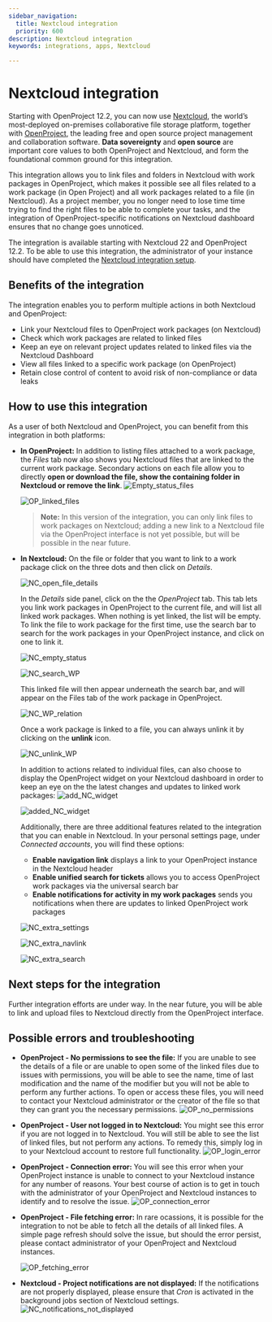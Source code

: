 ```yaml
---
sidebar_navigation:
  title: Nextcloud integration
  priority: 600
description: Nextcloud integration
keywords: integrations, apps, Nextcloud

---
```


# Nextcloud integration

Starting with OpenProject 12.2, you can now use [Nextcloud](https://nextcloud.com/), the world’s most-deployed on-premises collaborative file storage platform, together with [OpenProject](https://www.openproject.org/), the leading free and open source project management and collaboration software. **Data sovereignty** and **open source** are important core values to both OpenProject and Nextcloud, and form the foundational common ground for this integration.

This integration allows you to link files and folders in Nextcloud with work packages in OpenProject, which makes it possible see all files related to a work package (in Open Project) and all work packages related to a file (in Nextcloud). As a project member, you no longer need to lose time time trying to find the right files to be able to complete your tasks, and the integration of OpenProject-specific notifications on Nextcloud dashboard ensures that no change goes unnoticed. 

The integration is available starting with Nextcloud 22 and OpenProject 12.2. To be able to use this integration, the administrator of your instance should have completed the [Nextcloud integration setup](../../system-admin-guide/integrations/nextcloud).

## Benefits of the integration

The integration enables you to perform multiple actions in both Nextcloud and OpenProject:

- Link your Nextcloud files to OpenProject work packages (on Nextcloud)
- Check which work packages are related to linked files
- Keep an eye on relevant project updates related to linked files via the Nextcloud Dashboard
- View all files linked to a specific work package (on OpenProject)
- Retain close control of content to avoid risk of non-compliance or data leaks

## How to use this integration

As a user of both Nextcloud and OpenProject, you can benefit from this integration in both platforms:

- **In OpenProject:**
  In addition to listing files attached to a work package, the _Files_ tab now also shows you Nextcloud files that are linked to the current work package. Secondary actions on each file allow you to directly **open or download the file, show the containing folder in Nextcloud or remove the link**.
  ![Empty_status_files](1_0_00-No_files_linked.png)

  ![OP_linked_files](1_1_00-All_files_available.png)

  > **Note:** In this version of the integration, you can only link files to work packages on Nextcloud; adding a new link to a Nextcloud file via the OpenProject interface is not yet possible, but will be possible in the near future.
  
- **In Nextcloud:**
  On the file or folder that you want to link to a work package click on the three dots and then click on _Details_.
  
  ![NC_open_file_details](Nextcloud_open_file_details.png)
  
  In the _Details_ side panel, click on the the _OpenProject_ tab. This tab lets you link work packages in OpenProject to the current file, and will list all linked work packages. When nothing is yet linked, the list will be empty. To link the file to work package for the first time, use the search bar to search for the work packages in your OpenProject instance, and click on one to link it.
  
  ![NC_empty_status](NC_0_00-FileNoRelation.png)
  
  ![NC_search_WP](NC_0_01-FileRelationSearch.png)

  This linked file will then appear underneath the search bar, and will appear on the Files tab of the work package in OpenProject.

  ![NC_WP_relation](NC_1_00-FileWPRelation.png)

  Once a work package is linked to a file, you can always unlink it by clicking on the **unlink** icon.
  
  ![NC_unlink_WP](NC_1_01-FileWPActions.png)
  
  In addition to actions related to individual files, can also choose to display the OpenProject widget on your Nextcloud dashboard in order to keep an eye on the the latest changes and updates to linked work packages:
  ![add_NC_widget](Add_OpenProject_widget.png)
  
  ![added_NC_widget](Nextcloud_dashboard.png)
  
  Additionally, there are three additional features related to the integration that you can enable in Nextcloud. In your personal settings page, under *Connected accounts*, you will find these options:

  - **Enable navigation link** displays a link to your OpenProject instance in the Nextcloud header 
  - **Enable unified search for tickets** allows you to access OpenProject work packages via the universal search bar 
  - **Enable notifications for activity in my work packages** sends you notifications when there are updates to linked OpenProject work packages

  ![NC_extra_settings](Nextcloud_connected_account.png)
  
  ![NC_extra_navlink](Navigation_link_OpenProject.png)
  
  ![NC_extra_search](Unified_search.png)


## **Next steps for the integration**

Further integration efforts are under way. In the near future, you will be able to link and upload files to Nextcloud directly from the OpenProject interface.

## Possible errors and troubleshooting

- **OpenProject - No permissions to see the file:** If you are unable to see the details of a file or are unable to open some of the linked files due to issues with permissions, you will be able to see the name, time of last modification and the name of the modifier but you will not be able to perform any further actions. To open or access these files, you will need to contact your Nextcloud administrator or the creator of the file so that they can grant you the necessary permissions.
  ![OP_no_permissions](1_1_01-Not_all_files_available.png)

- **OpenProject - User not logged in to Nextcloud:** You might see this error if you are not logged in to Nextcloud. You will still be able to see the list of linked files, but not perform any actions. To remedy this, simply log in to your Nextcloud account to restore full functionality.
  ![OP_login_error](1_0_01-Log_in_error.png)

- **OpenProject - Connection error:** You will see this error when your OpenProject instance is unable to connect to your Nextcloud instance for any number of reasons. Your best course of action is to get in touch with the administrator of your OpenProject and Nextcloud instances to identify and to resolve the issue.
  ![OP_connection_error](1_0_02-Connection_broken.png)

- **OpenProject - File fetching error:** In rare ocassions, it is possible for the integration to not be able to fetch all the details of all linked files. A simple page refresh should solve the issue, but should the error persist, please contact administrator of your OpenProject and Nextcloud instances.

  ![OP_fetching_error](1_0_03-Fetching_error.png)

- **Nextcloud - Project notifications are not displayed:** If the notifications are not properly displayed, please ensure that _Cron_ is activated in the background jobs section of Nextcloud settings.
  ![NC_notifications_not_displayed](Cron_job_settings.png)

